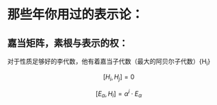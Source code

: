 
<h1>那些年你用过的表示论：</h1>

<h2>嘉当矩阵，素根与表示的权：</h2>
<p>对于性质足够好的李代数，他有着嘉当子代数（最大的阿贝尔子代数）{H<sub>i</sub>}
</p>

$$
[H_i, H_j] = 0
$$

$$
[E_{\alpha}, H_i] = \alpha^i \cdot E_{\alpha}
$$



